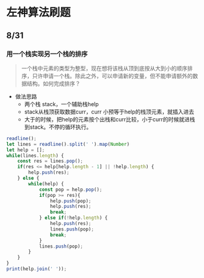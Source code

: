 # 左神算法刷题

## 8/31

### 用一个栈实现另一个栈的排序

> 一个栈中元素的类型为整型，现在想将该栈从顶到底按从大到小的顺序排序，只许申请一个栈。除此之外，可以申请新的变量，但不能申请额外的数据结构。如何完成排序？

* 做法思路
  * 两个栈 stack，一个辅助栈help
  * stack从栈顶获取数据curr，curr 小预等于help的栈顶元素，就插入进去
  * 大于的时候，把help的元素按个出栈和curr比较，小于curr的时候就进栈到stack。不停的循环执行。

```javascript
readline();
let lines = readline().split(' ').map(Number)
let help = [];
while(lines.length) {
    const res = lines.pop();
    if(res <= help[help.length - 1] || !help.length) {
        help.push(res);
    } else {
        while(help) {
            const pop = help.pop();
            if(pop >= res){
                help.push(pop);
                help.push(res);
                break;
            } else if(!help.length) {
                help.push(res);
                lines.push(pop);
                break;
            }
            lines.push(pop);
        }
    }
}
print(help.join(' '));

```

